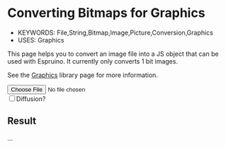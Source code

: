 <!--- Copyright (c) 2013 Gordon Williams, Pur3 Ltd. See the file LICENSE for copying permission. -->
Converting Bitmaps for Graphics
==========================================

* KEYWORDS: File,String,Bitmap,Image,Picture,Conversion,Graphics
* USES: Graphics

This page helps you to convert an image file into a JS object that can
be used with Espruino. It currently only converts 1 bit images.

See the [Graphics](/Graphics) library page for more information.

<input type="file" id="fileLoader"/><br/>
<input type="checkbox" id="diffusion" onchange="imageLoaded()"/>Diffusion?</input>

<canvas id="canvas" style="display:none;"></canvas>

<h2>Result</h2>
<p><p id="ressize">...</p></p>
<textarea id="resdata" style="display:none;"></textarea>

<script>
  var img;
  function imageLoaded() {
    if (img === undefined) return;
    var diffusion = document.getElementById("diffusion").checked;
    var canvas = document.getElementById("canvas")
    canvas.width = img.width*2;
    canvas.height = img.height;
    canvas.style = "display:block;border:1px solid black;margin:8px;"
    var ctx = canvas.getContext("2d");
    ctx.drawImage(img,0,0);
    var imageData = ctx.getImageData(0, 0, img.width, img.height);
    var data = imageData.data;
    var bitData = new Uint8Array((img.width*img.height+7)>>3);
    var n = 0;
    for (var y=0; y<img.height; y++) {
      //var s = "";
      for (var x=0; x<img.width; x++) {
        var c = (data[n*4]+data[n*4+1]+data[n*4+2])/ 3;
        var thresh = 128;
        if (diffusion) thresh=Math.random()*254+1;
        if (c>thresh) {
          bitData[n>>3] |= 128>>(n&7);
          data[n*4]=255;
          data[n*4+1]=255;
          data[n*4+2]=255;
          //s+="1";
        } else {
          data[n*4]=0;
          data[n*4+1]=0;
          data[n*4+2]=0;
          //s+="0";
        }
        data[n*4+3]=255;
        n++;
      }
      //console.log(s);
    }
    var str = "";
    for (n=0; n<bitData.length; n++)
      str += String.fromCharCode(bitData[n]);
    var imgstr = "var img = {\n";
    imgstr += "  width : "+img.width+", height : "+img.height+", bpp : 1,\n";
    imgstr += "  transparent : 0,\n";
    imgstr += '  buffer : E.toArrayBuffer(atob("'+btoa(str)+'"))\n';
    imgstr += "};\n";
    ctx.putImageData(imageData,img.width,0);
    document.getElementById("ressize").innerHTML = str.length+" Characters";
    document.getElementById("resdata").innerHTML = imgstr;
    document.getElementById("resdata").style = "width:650px;height:300px;";
  }
  $("#fileLoader").change(function(event) {
      if (event.target.files.length != 1) return;
      var reader = new FileReader();
      reader.onload = function(event) {
        img = new Image();
        img.onload = imageLoaded;
        img.src = event.target.result;
      };
      reader.readAsDataURL(event.target.files[0]);
    });
</script>
